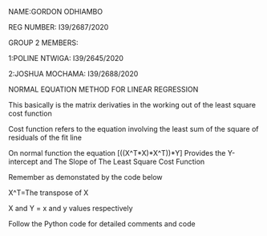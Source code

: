 NAME:GORDON ODHIAMBO

REG NUMBER: I39/2687/2020

GROUP 2 MEMBERS:

1:POLINE NTWIGA: I39/2645/2020

2:JOSHUA MOCHAMA: I39/2688/2020



NORMAL EQUATION METHOD FOR LINEAR REGRESSION

This basically is the matrix derivaties in the working out of the least square cost function

Cost function refers to the equation involving the least sum of the square of residuals of the fit line

On normal function the equation [((X^T*X)*X^T))*Y] Provides the Y-intercept and The Slope of The Least Square Cost Function

Remember as demonstated by the code below

X^T=The transpose of X

X and Y = x and y values respectively

Follow the Python code for detailed comments and code
